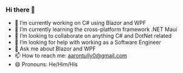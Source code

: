 ### Hi there 👋

- 🔭 I’m currently working on C# using Blazor and WPF
- 🌱 I’m currently learning the cross-platform framework .NET Maui
- 👯 I’m looking to collaborate on anything C# and DotNet related
- 🤔 I’m looking for help with working as a Software Engineer
- 💬 Ask me about Blazor and WPF
- 📫 How to reach me: aarontully0@gmail.com
- 😄 Pronouns: He/Him/His
